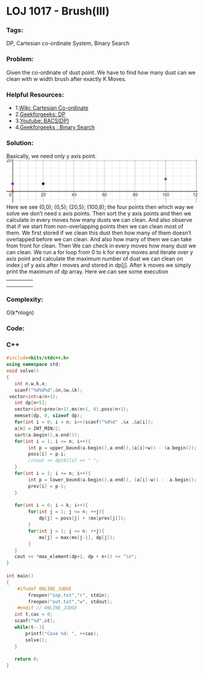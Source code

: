 # LOJ 1017 - Brush(III)

### Tags:
DP, Cartesian co-ordinate System, Binary Search

### Problem:
Given the co-ordinate of dust point. We have to find how many dust can we clean with w width brush after exactly K Moves.

### Helpful Resources:
 -  1.[Wiki: Cartesian Co-ordinate](https://en.wikipedia.org/wiki/Cartesian_coordinate_system)
 -  2.[Geekforgeeks: DP](https://www.geeksforgeeks.org/dynamic-programming/)
 -  3.[Youtube: BACS(DP)](https://www.youtube.com/watch?v=cbgdSX2pXcQ&t=2479s&ab_channel=BangladeshAdvancedComputingSociety-BACS)
 -  4.[Geekforgeeks : Binary Search](https://www.geeksforgeeks.org/binary-search/)

### Solution:
Basically, we need only y axis point.  
<img width="1200" alt="initial" src="https://github.com/ahrifatarafat/Lightoj-Tutorial/blob/main/LOJ_1017/LOJ_1017.JPG">
Here we see (0,0); (0,5); (20,5); (100,8); the four points then which way we solve we don’t need x axis points.
Then sort the y axis points and then we calculate in every moves how many dusts we can clean.
And also observe that if we start from non-overlapping points then we can clean most of them.
We first stored if we clean this dust then how many of them doesn’t overlapped before we can clean. And also how many of them we can take from front for clean. Then We can check in every moves how many dust we can clean.
We run a for loop from 0 to k for every moves and iterate over y axis point and calculate the maximum number of dust we can clean on index j of y axis after i moves and stored in dp[j].
After k moves we simply print the maximum of dp array.
Here we can see some execution

|   |   |   |   |   |
|---|---|---|---|---|
|   |   |   |   |   |
|   |   |   |   |   |
|   |   |   |   |   |

### Complexity:
 O(k*nlogn)

### Code:

### C++

 ```cpp
 #include<bits/stdc++.h>
 using namespace std;
 void solve()
 {
 	int n,w,k,x;
 	scanf("%d%d%d",&n,&w,&k);
  vector<int>a(n+1);
 	int dp[n+5];
 	vector<int>prev(n+1),mx(n+1, 0),poss(n+1);
 	memset(dp, 0, sizeof dp);
 	for(int i = 0; i < n; i++)scanf("%d%d" ,&x ,&a[i]);
 	a[n] = INT_MIN/2;
 	sort(a.begin(),a.end());
 	for(int i = 1; i <= n; i++){
         int p = upper_bound(a.begin(),a.end(),(a[i]+w)) - (a.begin());
         poss[i] = p-i;
         //cout << dp[0][i] << " ";
 	}
 	for(int i = 1; i <= n; i++){
         int p = lower_bound(a.begin(),a.end(), (a[i]-w)) -  a.begin();
         prev[i] = p-1;
 	}

 	for(int i = 0; i < k; i++){
         for(int j = 1; j <= n; ++j){
             dp[j] = poss[j] + (mx[prev[j]]);
         }
         for(int j = 1; j <= n; ++j){
             mx[j] = max(mx[j-1], dp[j]);
         }
 	}
 	cout << *max_element(dp+1, dp + n+1) << "\n";
 }

 int main()
 {
     #ifndef ONLINE_JUDGE
         freopen("inp.txt","r", stdin);
         freopen("out.txt","w", stdout);
     #endif // ONLINE_JUDGE
 	int t,cas = 0;
 	scanf("%d",&t);
 	while(t--){
 		printf("Case %d: ", ++cas);
 		solve();
 	}

 	return 0;
 }
 ```
